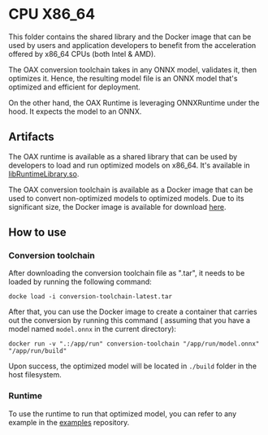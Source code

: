 # CPU X86_64

This folder contains the shared library and the Docker image that can be used by users and application developers to
benefit from the acceleration offered by x86_64 CPUs (both Intel & AMD).

The OAX conversion toolchain takes in any ONNX model, validates it, then optimizes it. Hence, the resulting model file
is an ONNX model that's optimized and efficient for deployment.

On the other hand, the OAX Runtime is leveraging ONNXRuntime under the hood. It expects the model to an ONNX.

## Artifacts

The OAX runtime is available as a shared library that can be used by developers to load and run optimized models on
x86_64.
It's available in [libRuntimeLibrary.so](artifacts%2FlibRuntimeLibrary.so).

The OAX conversion toolchain is available as a Docker image that can be used to convert non-optimized models to
optimized models. Due to its significant size, the Docker image is available for
download [here](https://download.sclbl.net/OAX/toolchains/conversion-toolchain-latest.tar).

## How to use

### Conversion toolchain

After downloading the conversion toolchain file as ".tar", it needs to be loaded by running the following command:

```shell
docke load -i conversion-toolchain-latest.tar
```

After that, you can use the Docker image to create a container that carries out the conversion by running this command (
assuming that you have a model named `model.onnx` in the current directory):

```shell
docker run -v ".:/app/run" conversion-toolchain "/app/run/model.onnx" "/app/run/build"
```

Upon success, the optimized model will be located in `./build` folder in the host filesystem.

### Runtime

To use the runtime to run that optimized model, you can refer to any example in
the [examples](https://github.com/oax-standard/examples) repository.
